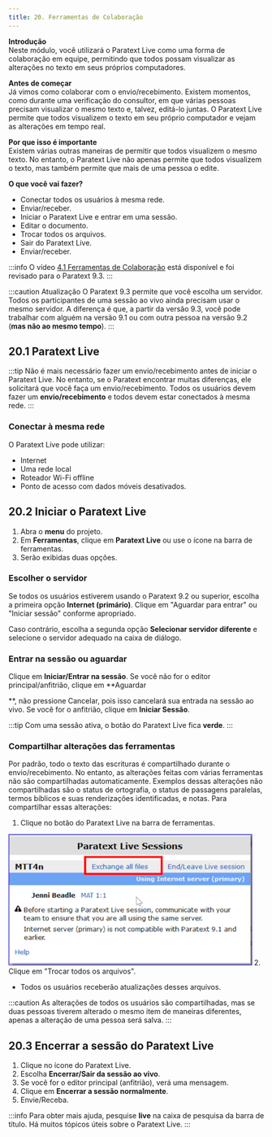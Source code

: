```yaml
---
title: 20. Ferramentas de Colaboração
---
```


**Introdução**  
Neste módulo, você utilizará o Paratext Live como uma forma de colaboração em equipe, permitindo que todos possam visualizar as alterações no texto em seus próprios computadores.

**Antes de começar**  
Já vimos como colaborar com o envio/recebimento. Existem momentos, como durante uma verificação do consultor, em que várias pessoas precisam visualizar o mesmo texto e, talvez, editá-lo juntas. O Paratext Live permite que todos visualizem o texto em seu próprio computador e vejam as alterações em tempo real.

**Por que isso é importante**  
Existem várias outras maneiras de permitir que todos visualizem o mesmo texto. No entanto, o Paratext Live não apenas permite que todos visualizem o texto, mas também permite que mais de uma pessoa o edite.

**O que você vai fazer?**
- Conectar todos os usuários à mesma rede.
- Enviar/receber.
- Iniciar o Paratext Live e entrar em uma sessão.
- Editar o documento.
- Trocar todos os arquivos.
- Sair do Paratext Live.
- Enviar/receber.

:::info
O vídeo [4.1 Ferramentas de Colaboração](https://vimeo.com/641947293) está disponível e foi revisado para o Paratext 9.3.
:::

:::caution Atualização
O Paratext 9.3 permite que você escolha um servidor. Todos os participantes de uma sessão ao vivo ainda precisam usar o mesmo servidor. A diferença é que, a partir da versão 9.3, você pode trabalhar com alguém na versão 9.1 ou com outra pessoa na versão 9.2 (**mas não ao mesmo tempo**).
:::
## 20.1 Paratext Live
:::tip
Não é mais necessário fazer um envio/recebimento antes de iniciar o Paratext Live. No entanto, se o Paratext encontrar muitas diferenças, ele solicitará que você faça um envio/recebimento. Todos os usuários devem fazer um **envio/recebimento** e todos devem estar conectados à mesma rede.
:::

### Conectar à mesma rede

O Paratext Live pode utilizar:
- Internet
- Uma rede local
- Roteador Wi-Fi offline
- Ponto de acesso com dados móveis desativados.

#####

## 20.2 Iniciar o Paratext Live
1. Abra o **menu** do projeto.
2. Em **Ferramentas**, clique em **Paratext Live** ou use o ícone na barra de ferramentas.
3. Serão exibidas duas opções.

### Escolher o servidor
Se todos os usuários estiverem usando o Paratext 9.2 ou superior, escolha a primeira opção **Internet (primário)**. Clique em "Aguardar para entrar" ou "Iniciar sessão" conforme apropriado.

Caso contrário, escolha a segunda opção **Selecionar servidor diferente** e selecione o servidor adequado na caixa de diálogo.

### Entrar na sessão ou aguardar
Clique em **Iniciar/Entrar na sessão**. Se você não for o editor principal/anfitrião, clique em **Aguardar

**, não pressione Cancelar, pois isso cancelará sua entrada na sessão ao vivo. Se você for o anfitrião, clique em **Iniciar Sessão**.

:::tip
Com uma sessão ativa, o botão do Paratext Live fica **verde**.
:::

### Compartilhar alterações das ferramentas
Por padrão, todo o texto das escrituras é compartilhado durante o envio/recebimento. No entanto, as alterações feitas com várias ferramentas não são compartilhadas automaticamente. Exemplos dessas alterações não compartilhadas são o status de ortografia, o status de passagens paralelas, termos bíblicos e suas renderizações identificadas, e notas. Para compartilhar essas alterações:

1. Clique no botão do Paratext Live na barra de ferramentas.

  ![](../media/PL-exchange.png)
2. Clique em "Trocar todos os arquivos".
   - Todos os usuários receberão atualizações desses arquivos.

:::caution
As alterações de todos os usuários são compartilhadas, mas se duas pessoas tiverem alterado o mesmo item de maneiras diferentes, apenas a alteração de uma pessoa será salva.
:::

## 20.3 Encerrar a sessão do Paratext Live
1. Clique no ícone do Paratext Live.
2. Escolha **Encerrar/Sair da sessão ao vivo**.
3. Se você for o editor principal (anfitrião), verá uma mensagem.
4. Clique em **Encerrar a sessão normalmente**.
5. Envie/Receba.

:::info
Para obter mais ajuda, pesquise **live** na caixa de pesquisa da barra de título. Há muitos tópicos úteis sobre o Paratext Live.
:::